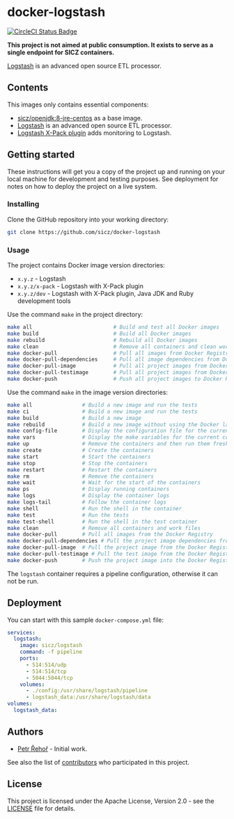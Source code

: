 # docker-logstash

[![CircleCI Status Badge](https://circleci.com/gh/sicz/docker-logstash.svg?style=shield&circle-token=1a76fa86dc68f2cee7f98dede7f0a9efef5b66b6)](https://circleci.com/gh/sicz/docker-logstash)

**This project is not aimed at public consumption.
It exists to serve as a single endpoint for SICZ containers.**

[Logstash](https://www.elastic.co/products/logstash) is an advanced open source
ETL processor.

## Contents

This images only contains essential components:
* [sicz/openjdk:8-jre-centos](https://github.com/sicz/docker-openjdk)
  as a base image.
* [Logstash](https://www.elastic.co/products/logstash) is an advanced
  open source ETL processor.
* [Logstash X-Pack plugin](https://www.elastic.co/products/x-pack) adds
  monitoring to Logstash.

## Getting started

These instructions will get you a copy of the project up and running on your
local machine for development and testing purposes. See deployment for notes
on how to deploy the project on a live system.

### Installing

Clone the GitHub repository into your working directory:
```bash
git clone https://github.com/sicz/docker-logstash
```

### Usage

The project contains Docker image version directories:
* `x.y.z` - Logstash
* `x.y.z/x-pack` - Logstash with X-Pack plugin
* `x.y.z/dev` - Logstash with X-Pack plugin, Java JDK and Ruby development tools

Use the command `make` in the project directory:
```bash
make all                          # Build and test all Docker images
make build                        # Build all Docker images
make rebuild                      # Rebuild all Docker images
make clean                        # Remove all containers and clean work files
make docker-pull                  # Pull all images from Docker Registry
make docker-pull-dependencies     # Pull all image dependencies from Docker Registry
make docker-pull-image            # Pull all project images from Docker Registry
make docker-pull-testimage        # Pull all project images from Docker Registry
make docker-push                  # Push all project images to Docker Registry
```

Use the command `make` in the image version directories:
```bash
make all                # Build a new image and run the tests
make ci                 # Build a new image and run the tests
make build              # Build a new image
make rebuild            # Build a new image without using the Docker layer caching
make config-file        # Display the configuration file for the current configuration
make vars               # Display the make variables for the current configuration
make up                 # Remove the containers and then run them fresh
make create             # Create the containers
make start              # Start the containers
make stop               # Stop the containers
make restart            # Restart the containers
make rm                 # Remove the containers
make wait               # Wait for the start of the containers
make ps                 # Display running containers
make logs               # Display the container logs
make logs-tail          # Follow the container logs
make shell              # Run the shell in the container
make test               # Run the tests
make test-shell         # Run the shell in the test container
make clean              # Remove all containers and work files
make docker-pull        # Pull all images from the Docker Registry
make docker-pull-dependencies # Pull the project image dependencies from the Docker Registry
make docker-pull-image  # Pull the project image from the Docker Registry
make docker-pull-testimage # Pull the test image from the Docker Registry
make docker-push        # Push the project image into the Docker Registry
```

The `logstash` container requires a pipeline configuration, otherwise it can not
be run.

## Deployment

You can start with this sample `docker-compose.yml` file:
```yaml
services:
  logstash:
    image: sicz/logstash
    command: -f pipeline
    ports:
      - 514:514/udp
      - 514:514/tcp
      - 5044:5044/tcp
    volumes:
      - ./config:/usr/share/logstash/pipeline
      - logstash_data:/usr/share/logstash/data
volumes:
  logstash_data:
```

## Authors

* [Petr Řehoř](https://github.com/prehor) - Initial work.

See also the list of [contributors](https://github.com/sicz/docker-logstash/contributors)
who participated in this project.

## License

This project is licensed under the Apache License, Version 2.0 - see the
[LICENSE](LICENSE) file for details.
